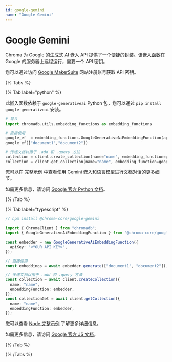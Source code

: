 ```yaml
---
id: google-gemini
name: "Google Gemini"
---
```


# Google Gemini

Chroma 为 Google 的生成式 AI 嵌入 API 提供了一个便捷的封装。该嵌入函数在 Google 的服务器上远程运行，需要一个 API 密钥。

您可以通过访问 [Google MakerSuite](https://makersuite.google.com/) 网站注册账号获取 API 密钥。

{% Tabs %}

{% Tab label="python" %}

此嵌入函数依赖于 `google-generativeai` Python 包，您可以通过 `pip install google-generativeai` 安装。

```python
# 导入
import chromadb.utils.embedding_functions as embedding_functions

# 直接使用
google_ef  = embedding_functions.GoogleGenerativeAiEmbeddingFunction(api_key="YOUR_API_KEY")
google_ef(["document1","document2"])

# 传递文档以用于 .add 和 .query 方法
collection = client.create_collection(name="name", embedding_function=google_ef)
collection = client.get_collection(name="name", embedding_function=google_ef)
```

您可以在 [完整示例](https://github.com/chroma-core/chroma/tree/main/examples/gemini) 中查看使用 Gemini 嵌入和语言模型进行文档对话的更多细节。

如需更多信息，请访问 [Google 官方 Python 文档](https://ai.google.dev/tutorials/python_quickstart)。

{% /Tab %}

{% Tab label="typescript" %}

```typescript
// npm install @chroma-core/google-gemini

import { ChromaClient } from "chromadb";
import { GoogleGenerativeAiEmbeddingFunction } from "@chroma-core/google-gemini";

const embedder = new GoogleGenerativeAiEmbeddingFunction({
  apiKey: "<YOUR API KEY>",
});

// 直接使用
const embeddings = await embedder.generate(["document1", "document2"]);

// 传递文档以用于 .add 和 .query 方法
const collection = await client.createCollection({
  name: "name",
  embeddingFunction: embedder,
});
const collectionGet = await client.getCollection({
  name: "name",
  embeddingFunction: embedder,
});
```

您可以查看 [Node 完整示例](https://github.com/chroma-core/chroma/blob/main/clients/js/examples/node/app.js) 了解更多详细信息。

如需更多信息，请访问 [Google 官方 JS 文档](https://ai.google.dev/tutorials/node_quickstart)。

{% /Tab %}

{% /Tabs %}